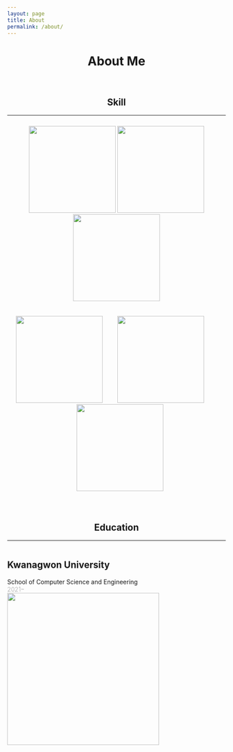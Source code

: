 ```yaml
---
layout: page
title: About
permalink: /about/
---
```


<h1 style="text-align:center">About Me</h1>

<br>

<h2 style="text-align:center">Skill</h2>

---
<p style="padding:10px;text-align:center">
<img style="height: 200px;"src="https://user-images.githubusercontent.com/98319061/220842198-3c5fae3a-85a2-48a8-ab0d-e9a2e2cef372.png"></img>
<img style="height: 200px;"src="https://user-images.githubusercontent.com/98319061/220841039-4dbdd3c4-7da8-47db-9677-77974ae66ac4.png"></img>
<img style="height: 200px"src="https://user-images.githubusercontent.com/98319061/220842035-a8a27b84-5a48-40ba-9886-eb999555b4a9.png"></img>
</p>
<p style="padding:10px;text-align:center">
<img style="height: 200px;"src="https://user-images.githubusercontent.com/98319061/220843013-4f9010ac-d0cb-49d6-b42e-b429e538d79b.png"></img>
<img style="padding-left:30px;padding-right:30px;height: 200px;"src="https://user-images.githubusercontent.com/98319061/220843630-512c03ea-ac76-4386-b3e5-b9f6aa2dc419.png">
<img style="height:200px;padding-left:15px;paddding-right:15px"src="https://user-images.githubusercontent.com/98319061/220844289-8ccfd987-3384-441f-8927-35fc9b62d151.png">
</p>
<br>
<h2 align="center">Education</h3>

---
<div style="float:left;width:400px">
    <h2 style="font-weight: bold;">Kwanagwon University</h2>
    School of Computer Science and Engineering<br>
    <span style="font-weight:100">2021~ </span>
</div>
<div style="float:left">
<img style="display:inline;width:350px;"src="https://user-images.githubusercontent.com/98319061/220850257-187c2843-3910-4a69-baad-6fc4f72de85a.png">
</div>